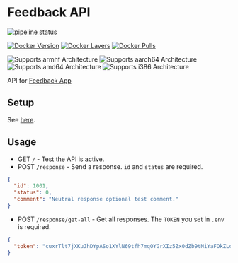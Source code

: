 # Feedback API

[![pipeline status](https://gitlab.com/timmo/feedback-api/badges/master/pipeline.svg)](https://gitlab.com/timmo/feedback-api/commits/master)

[![Docker Version][version-shield]][microbadger]
[![Docker Layers][layers-shield]][microbadger]
[![Docker Pulls][pulls-shield]][dockerhub]

![Supports armhf Architecture][armhf-shield]
![Supports aarch64 Architecture][aarch64-shield]
![Supports amd64 Architecture][amd64-shield]
![Supports i386 Architecture][i386-shield]

API for [Feedback App][feedback-app]

## Setup

See [here][feedback-app].

## Usage

- GET `/` - Test the API is active.
- POST `/response` - Send a response. `id` and `status` are required.

```json
{
  "id": 1001,
  "status": 0,
  "comment": "Neutral response optional test comment."
}
```

- POST `/response/get-all` - Get all responses. The `TOKEN` you set in `.env`
 is required.

```json
{
  "token": "cuxrTlt7jXKuJhDYpASo1XYlN69tfh7mqOYGrXIz5Zx0dZb9tNiYaFOkZLoQ9tdR"
}
```

[feedback-app]: https://gitlab.com/timmo/feedback-app
[aarch64-shield]: https://img.shields.io/badge/aarch64-yes-green.svg
[amd64-shield]: https://img.shields.io/badge/amd64-yes-green.svg
[armhf-shield]: https://img.shields.io/badge/armhf-yes-green.svg
[i386-shield]: https://img.shields.io/badge/i386-yes-green.svg
[dockerhub]: https://hub.docker.com/r/timmo001/feedback-api
[layers-shield]: https://images.microbadger.com/badges/image/timmo001/feedback-api.svg
[microbadger]: https://microbadger.com/images/timmo001/feedback-api
[pulls-shield]: https://img.shields.io/docker/pulls/timmo001/feedback-api.svg
[version-shield]: https://images.microbadger.com/badges/version/timmo001/feedback-api.svg